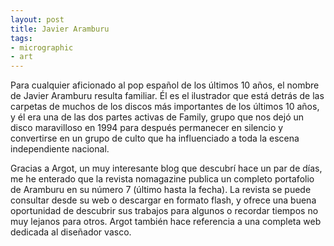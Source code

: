 ```yaml
---
layout: post
title: Javier Aramburu
tags:
- micrographic
- art
---
```

Para cualquier aficionado al pop español de los últimos 10 años, el nombre de Javier Aramburu resulta familiar. Él es el ilustrador que está detrás de las carpetas de muchos de los discos más importantes de los últimos 10 años, y él era una de las dos partes activas de Family, grupo que nos dejó un disco maravilloso en 1994 para después permanecer en silencio y convertirse en un grupo de culto que ha influenciado a toda la escena independiente nacional.

Gracias a Argot, un muy interesante blog que descubrí hace un par de días, me he enterado que la revista nomagazine publica un completo portafolio de Aramburu en su número 7 (último hasta la fecha). La revista se puede consultar desde su web o descargar en formato flash, y ofrece una buena oportunidad de descubrir sus trabajos para algunos o recordar tiempos no muy lejanos para otros. Argot también hace referencia a una completa web dedicada al diseñador vasco.
